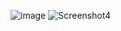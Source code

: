 ![image](https://user-images.githubusercontent.com/55091681/236617389-839acb4c-337c-4e14-8f30-0148dcc656bf.png)
![Screenshot4](https://user-images.githubusercontent.com/55091681/236617451-1019241a-996f-4031-8713-556f26e6c52d.png)
